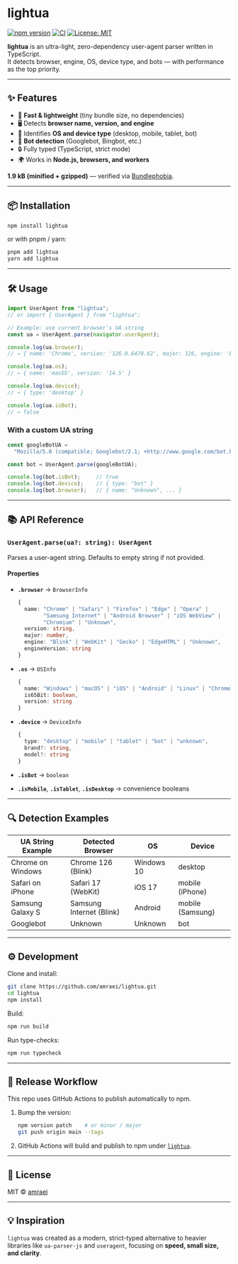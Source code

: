 # lightua

[![npm version](https://img.shields.io/npm/v/lightua.svg?style=flat)](https://www.npmjs.com/package/lightua)
[![CI](https://github.com/amraei/lightua/actions/workflows/ci.yml/badge.svg)](https://github.com/amraei/lightua/actions)
[![License: MIT](https://img.shields.io/badge/License-MIT-yellow.svg)](LICENSE)

**lightua** is an ultra-light, zero-dependency user-agent parser written in TypeScript.  
It detects browser, engine, OS, device type, and bots — with performance as the top priority.

---

## ✨ Features
- 🚀 **Fast & lightweight** (tiny bundle size, no dependencies)
- 🖥️ Detects **browser name, version, and engine**
- 📱 Identifies **OS and device type** (desktop, mobile, tablet, bot)
- 🤖 **Bot detection** (Googlebot, Bingbot, etc.)
- 🔒 Fully typed (TypeScript, strict mode)
- 🌍 Works in **Node.js, browsers, and workers**

**1.9 kB (minified + gzipped)** — verified via [Bundlephobia](https://bundlephobia.com/package/lightua@0.0.2).

---

## 📦 Installation

```bash
npm install lightua
```

or with pnpm / yarn:

```bash
pnpm add lightua
yarn add lightua
```

---

## 🛠️ Usage

```ts
import UserAgent from "lightua";
// or import { UserAgent } from "lightua";

// Example: use current browser's UA string
const ua = UserAgent.parse(navigator.userAgent);

console.log(ua.browser);
// → { name: 'Chrome', version: '126.0.6478.62', major: 126, engine: 'Blink', engineVersion: '126.0.0.0' }

console.log(ua.os);
// → { name: 'macOS', version: '14.5' }

console.log(ua.device);
// → { type: 'desktop' }

console.log(ua.isBot);
// → false
```

### With a custom UA string

```ts
const googleBotUA =
  "Mozilla/5.0 (compatible; Googlebot/2.1; +http://www.google.com/bot.html)";

const bot = UserAgent.parse(googleBotUA);

console.log(bot.isBot);     // true
console.log(bot.device);    // { type: "bot" }
console.log(bot.browser);   // { name: "Unknown", ... }
```

---

## 📚 API Reference

### `UserAgent.parse(ua?: string): UserAgent`
Parses a user-agent string. Defaults to empty string if not provided.

#### Properties
- **`.browser`** → `BrowserInfo`
  ```ts
  {
    name: "Chrome" | "Safari" | "Firefox" | "Edge" | "Opera" |
          "Samsung Internet" | "Android Browser" | "iOS WebView" |
          "Chromium" | "Unknown",
    version: string,
    major: number,
    engine: "Blink" | "WebKit" | "Gecko" | "EdgeHTML" | "Unknown",
    engineVersion: string
  }
  ```

- **`.os`** → `OSInfo`
  ```ts
  { 
    name: "Windows" | "macOS" | "iOS" | "Android" | "Linux" | "ChromeOS" | "Unknown",
    is65Bit: boolean,
    version: string 
  }
  ```

- **`.device`** → `DeviceInfo`
  ```ts
  {
    type: "desktop" | "mobile" | "tablet" | "bot" | "unknown",
    brand?: string,
    model?: string
  }
  ```

- **`.isBot`** → `boolean`
- **`.isMobile`**, **`.isTablet`**, **`.isDesktop`** → convenience booleans

---

## 🔍 Detection Examples

| UA String Example | Detected Browser | OS | Device |
|-------------------|------------------|----|--------|
| Chrome on Windows | Chrome 126 (Blink) | Windows 10 | desktop |
| Safari on iPhone  | Safari 17 (WebKit) | iOS 17 | mobile (iPhone) |
| Samsung Galaxy S | Samsung Internet (Blink) | Android | mobile (Samsung) |
| Googlebot | Unknown | Unknown | bot |

---

## ⚙️ Development

Clone and install:

```bash
git clone https://github.com/amraei/lightua.git
cd lightua
npm install
```

Build:

```bash
npm run build
```

Run type-checks:

```bash
npm run typecheck
```

---

## 🚀 Release Workflow

This repo uses GitHub Actions to publish automatically to npm.

1. Bump the version:
   ```bash
   npm version patch    # or minor / major
   git push origin main --tags
   ```
2. GitHub Actions will build and publish to npm under [`lightua`](https://www.npmjs.com/package/lightua).

---

## 📄 License
MIT © [amraei](https://github.com/amraei)

---

## 💡 Inspiration
`lightua` was created as a modern, strict-typed alternative to heavier libraries like `ua-parser-js` and `useragent`, focusing on **speed, small size, and clarity**.
